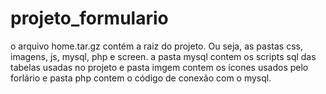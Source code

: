 # projeto_formulario
o arquivo home.tar.gz contém a raiz do projeto. Ou seja, as pastas css, imagens, js, mysql, php e screen. a pasta mysql contem os scripts sql das tabelas usadas no projeto e pasta imgem contem os ícones usados pelo forlário e pasta php contem o código de conexão com o mysql.  
